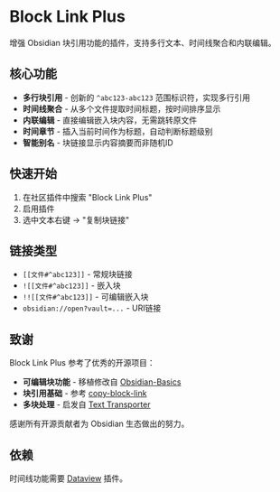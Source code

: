 # Block Link Plus

增强 Obsidian 块引用功能的插件，支持多行文本、时间线聚合和内联编辑。

## 核心功能

- **多行块引用** - 创新的 `^abc123-abc123` 范围标识符，实现多行引用
- **时间线聚合** - 从多个文件提取时间标题，按时间排序显示
- **内联编辑** - 直接编辑嵌入块内容，无需跳转原文件
- **时间章节** - 插入当前时间作为标题，自动判断标题级别
- **智能别名** - 块链接显示内容摘要而非随机ID

## 快速开始

1. 在社区插件中搜索 "Block Link Plus"
2. 启用插件
3. 选中文本右键 → "复制块链接"

## 链接类型

- `[[文件#^abc123]]` - 常规块链接
- `![[文件#^abc123]]` - 嵌入块
- `!![[文件#^abc123]]` - 可编辑嵌入块
- `obsidian://open?vault=...` - URI链接

## 致谢

Block Link Plus 参考了优秀的开源项目：

- **可编辑块功能** - 移植修改自 [Obsidian-Basics](https://github.com/Make-md/Obsidian-Basics)
- **块引用基础** - 参考 [copy-block-link](https://github.com/mgmeyers/obsidian-copy-block-link)
- **多块处理** - 启发自 [Text Transporter](https://github.com/TfTHacker/obsidian42-text-transporter)

感谢所有开源贡献者为 Obsidian 生态做出的努力。

## 依赖

时间线功能需要 [Dataview](https://github.com/blacksmithgu/obsidian-dataview) 插件。